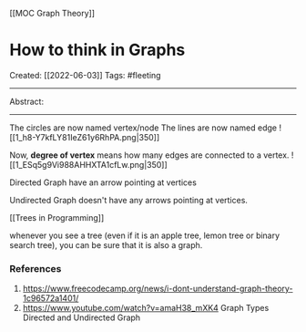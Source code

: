 [[MOC Graph Theory]]

# How to think in Graphs
Created:  [[2022-06-03]]
Tags: #fleeting 

---
Abstract:


---
The circles are now named vertex/node
The lines are now named edge
![[1_h8-Y7kfLY81IeZ61y6RhPA.png|350]]


Now, **degree of vertex** means how many edges are connected to a vertex.
![[1_ESq5g9Vi988AHHXTA1cfLw.png|350]]

Directed Graph have an arrow pointing at vertices

Undirected Graph doesn't have any arrows pointing at vertices.

[[Trees in Programming]]

whenever you see a tree (even if it is an apple tree, lemon tree or binary search tree), you can be sure that it is also a graph.







### References
1. https://www.freecodecamp.org/news/i-dont-understand-graph-theory-1c96572a1401/
2. https://www.youtube.com/watch?v=amaH38_mXK4  Graph Types Directed and Undirected Graph